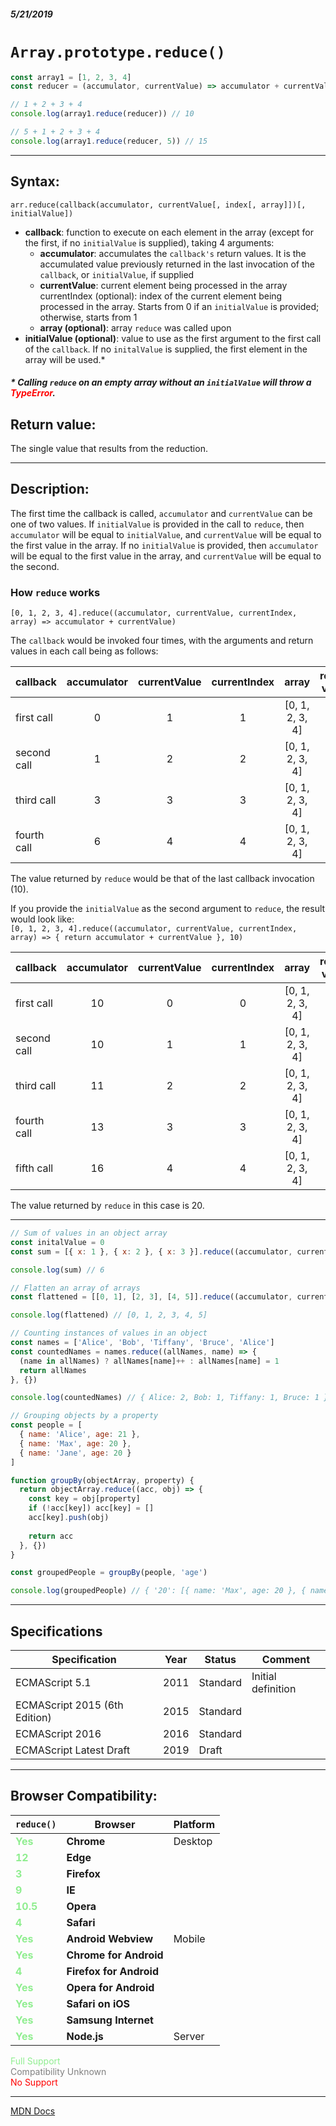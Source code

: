 ##### 5/21/2019
# `Array.prototype.reduce()`

```js
const array1 = [1, 2, 3, 4]
const reducer = (accumulator, currentValue) => accumulator + currentValue

// 1 + 2 + 3 + 4
console.log(array1.reduce(reducer)) // 10

// 5 + 1 + 2 + 3 + 4
console.log(array1.reduce(reducer, 5)) // 15
```

---

## Syntax:
`arr.reduce(callback(accumulator, currentValue[, index[, array]])[, initialValue])`

* **callback**: function to execute on each element in the array (except for the first, if no `initialValue` is supplied), taking 4 arguments:
  * **accumulator**: accumulates the `callback's` return values.  It is the accumulated value previously returned in the last invocation of the `callback`, or `initialValue`, if supplied
  * **currentValue**: current element being processed in the array
  currentIndex (optional): index of the current element being processed in the array.  Starts from 0 if an `initialValue` is provided; otherwise, starts from 1
  * **array (optional)**: array `reduce` was called upon
* **initialValue (optional)**: value to use as the first argument to the first call of the `callback`.  If no `initalValue` is supplied, the first element in the array will be used.* 

##### * Calling `reduce` on an empty array without an `initialValue` will throw a <span style="color: red">TypeError</span>.

## Return value:
The single value that results from the reduction.

---

## Description:
The first time the callback is called, `accumulator` and `currentValue` can be one of two values.  If `initialValue` is provided in the call to `reduce`, then `accumulator` will be equal to `initialValue`, and `currentValue` will be equal to the first value in the array.  If no `initialValue` is provided, then `accumulator` will be equal to the first value in the array, and `currentValue` will be equal to the second.

### How `reduce` works
`[0, 1, 2, 3, 4].reduce((accumulator, currentValue, currentIndex, array) => accumulator + currentValue)`

The `callback` would be invoked four times, with the arguments and return values in each call being as follows:

| callback | accumulator | currentValue | currentIndex | array | return value |
|---|:---:|:---:|:---:|:---:|:---:|
| first call | 0 | 1 | 1 | [0, 1, 2, 3, 4] | 1 |
| second call | 1 | 2 | 2 | [0, 1, 2, 3, 4] | 3 |
| third call | 3 | 3 | 3 | [0, 1, 2, 3, 4] | 6 |
| fourth call | 6 | 4 | 4 | [0, 1, 2, 3, 4] | 10 |

The value returned by `reduce` would be that of the last callback invocation (10).

If you provide the `initialValue` as the second argument to `reduce`, the result would look like:  
`[0, 1, 2, 3, 4].reduce((accumulator, currentValue, currentIndex, array) => {
  return accumulator + currentValue
}, 10)`

| callback | accumulator | currentValue | currentIndex | array | return value |
|---|:---:|:---:|:---:|:---:|:---:|
| first call | 10 | 0 | 0 | [0, 1, 2, 3, 4] | 10 |
| second call | 10 | 1 | 1 | [0, 1, 2, 3, 4] | 11 |
| third call | 11 | 2 | 2 | [0, 1, 2, 3, 4] | 13 |
| fourth call | 13 | 3 | 3 | [0, 1, 2, 3, 4] | 16 |
| fifth call | 16 | 4 | 4 | [0, 1, 2, 3, 4] | 20 |

The value returned by `reduce` in this case is 20.

---

```js
// Sum of values in an object array
const initalValue = 0
const sum = [{ x: 1 }, { x: 2 }, { x: 3 }].reduce((accumulator, currentValue) => accumulator + currentValue.x, initalValue)

console.log(sum) // 6

// Flatten an array of arrays
const flattened = [[0, 1], [2, 3], [4, 5]].reduce((accumulator, currentValue) => accumulator.concat(currentValue), [])

console.log(flattened) // [0, 1, 2, 3, 4, 5]

// Counting instances of values in an object
const names = ['Alice', 'Bob', 'Tiffany', 'Bruce', 'Alice']
const countedNames = names.reduce((allNames, name) => {
  (name in allNames) ? allNames[name]++ : allNames[name] = 1
  return allNames
}, {})

console.log(countedNames) // { Alice: 2, Bob: 1, Tiffany: 1, Bruce: 1 }

// Grouping objects by a property
const people = [
  { name: 'Alice', age: 21 },
  { name: 'Max', age: 20 },
  { name: 'Jane', age: 20 }
]

function groupBy(objectArray, property) {
  return objectArray.reduce((acc, obj) => {
    const key = obj[property]
    if (!acc[key]) acc[key] = []
    acc[key].push(obj)
    
    return acc
  }, {})
}

const groupedPeople = groupBy(people, 'age')

console.log(groupedPeople) // { '20': [{ name: 'Max', age: 20 }, { name: 'Jane', age: 20 }], '21': [{ name: 'Alice', age: 21 }] }

```

---

## Specifications
| Specification | Year | Status | Comment |
|---|---|---|---|
| ECMAScript 5.1 | 2011 | Standard | Initial definition |
| ECMAScript 2015 (6th Edition) | 2015 | Standard |  |
| ECMAScript 2016 | 2016 | Standard |  |
| ECMAScript Latest Draft | 2019 | Draft |  |

---

## Browser Compatibility:
| `reduce()` | Browser | Platform |
|---|---|---|
| <span style="color: lightgreen">**Yes**</span> | **Chrome** | Desktop | 
| <span style="color: lightgreen">**12**</span> | **Edge** || 
| <span style="color: lightgreen">**3**</span> | **Firefox** || 
| <span style="color: lightgreen">**9**</span> | **IE** || 
| <span style="color: lightgreen">**10.5**</span> | **Opera** || 
| <span style="color: lightgreen">**4**</span> | **Safari** || 
| <span style="color: lightgreen">**Yes**</span> | **Android Webview** | Mobile | 
| <span style="color: lightgreen">**Yes**</span> | **Chrome for Android** || 
| <span style="color: lightgreen">**4**</span> | **Firefox for Android** || 
| <span style="color: lightgreen">**Yes**</span> | **Opera for Android** || 
| <span style="color: lightgreen">**Yes**</span> | **Safari on iOS** || 
| <span style="color: lightgreen">**Yes**</span> | **Samsung Internet** || 
| <span style="color: lightgreen">**Yes**</span> | **Node.js** | Server | 

<span style="color: lightgreen">Full Support</span>  
<span style="color: grey">Compatibility Unknown</span>  
<span style="color: red">No Support</span>

---

[MDN Docs](https://developer.mozilla.org/en-US/docs/Web/JavaScript/Reference/Global_Objects/Array/Reduce)